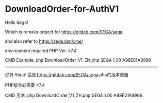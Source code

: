 # DownloadOrder-for-AuthV1
Hello Sega!

Which is remake project for https://gitdab.com/SEGA/sega

and also refer to https://sega.bsnk.me/

environment required PHP Ver. ≥7.4

CMD Example: php DownloadOrder_V1_EN.php SEGA 1.00 A99E01A9999

--------------------------

你好 Sbga!
這是 https://gitdab.com/SEGA/sega php的版本重置

PHP版本必需要 ≥7.4

CMD 用法: php DownloadOrder_V1_ZH.php SEGA 1.00 A99E01A9999
